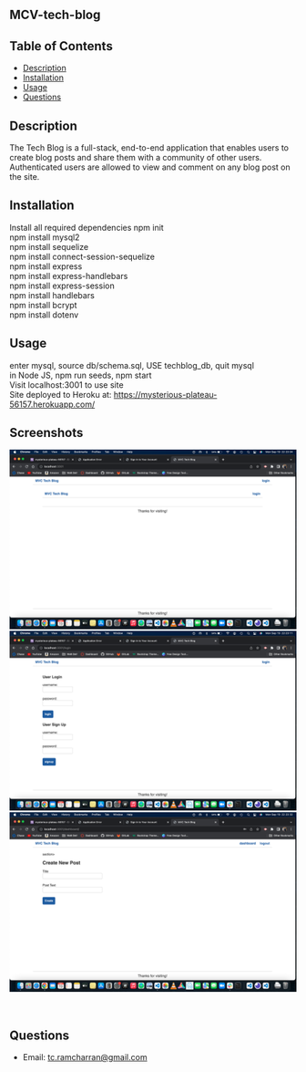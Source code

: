 ## MCV-tech-blog

  ## Table of Contents
  - [Description](#description)
  - [Installation](#install)
  - [Usage](#usage)
  - [Questions](#questions)

  <a id="description"></a>
  ## Description
  The Tech Blog is a full-stack, end-to-end application that enables users to create blog posts and share them with a community of other users. Authenticated users are allowed to view and comment on any blog post on the site.

  <a id="install"></a>
  ## Installation 
  Install all required dependencies
  npm init  <br />
  npm install mysql2  <br />
  npm install sequelize  <br />
  npm install connect-session-sequelize  <br />
  npm install express  <br />
  npm install express-handlebars  <br />
  npm install express-session  <br />
  npm install handlebars  <br />
  npm install bcrypt  <br />
  npm install dotenv  <br />

  <a id="usage"></a>
  ## Usage 
  enter mysql, source db/schema.sql, USE techblog_db, quit mysql  <br />
  in Node JS, npm run seeds, npm start  <br />
  Visit localhost:3001 to use site  <br />
  Site deployed to Heroku at: 
  https://mysterious-plateau-56157.herokuapp.com/  <br />



 ## Screenshots

  ![alt text](./screenshots/Screen%20Shot%202022-09-19%20at%2010.23.04%20PM.png)
  ![alt text](./screenshots/Screen%20Shot%202022-09-19%20at%2010.23.11%20PM.png)
  ![alt text](./screenshots/Screen%20Shot%202022-09-19%20at%2010.23.32%20PM.png)

  <a id="questions"></a> <br />

  ## Questions 
   - Email: tc.ramcharran@gmail.com
